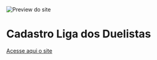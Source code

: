 <img src="../assets/images/template.jpeg" alt="Preview do site">

# Cadastro Liga dos Duelistas

[Acesse aqui o site](https://ggkadev.github.io/Formulario-Duelista/)